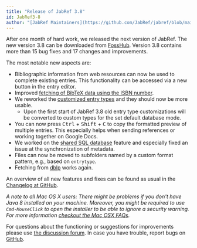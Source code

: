 ```yaml
---
title: "Release of JabRef 3.8"
id: JabRef3-8
author: "[JabRef Maintainers](https://github.com/JabRef/jabref/blob/main/MAINTAINERS)"
---
```


After one month of hard work, we released the next version of JabRef.
The new version 3.8 can be downloaded from [FossHub](https://www.fosshub.com/JabRef.html).
Version 3.8 contains more than 15 bug fixes and 17 changes and improvements.

The most notable new aspects are:

- Bibliographic information from web resources can now be used to complete existing entries.
  This functionality can be accessed via a new button in the entry editor.
- Improved [fetching of BibTeX data using the ISBN number](http://help.jabref.org/en/ISBNtoBibTeX).
- We reworked the [customized entry types](https://help.jabref.org/en/CustomEntryTypes) and they should now be more usable.
  - Upon the first start of JabRef 3.8 old entry type customizations will be converted to custom types for the set default database mode.
- You can now press <kbd>Ctrl</kbd> + <kbd>Shift</kbd> + <kbd>C</kbd> to copy the formatted preview of multiple entries.
  This especially helps when sending references or working together on Google Docs.
- We worked on the [shared SQL database](https://help.jabref.org/en/SQLDatabase) feature and especially fixed an issue at the synchronization of metadata.
- Files can now be moved to subfolders named by a custom format pattern, e.g., based on `entrytype`.
- Fetching from [dblp](http://dblp.uni-trier.de/) works again.

An overview of all new features and fixes can be found as usual in the [Changelog at GitHub](https://github.com/JabRef/jabref/blob/v3.8/CHANGELOG.md).

*A note to all Mac OS X users: There might be problems if you don't have Java 8 installed on your machine.
Moreover, you might be required to use `Cmd-MouseClick` to open the installer to be able to ignore a security warning.
For more information [checkout the Mac OSX FAQs](https://help.jabref.org/en/FAQosx).*

For questions about the functioning or suggestions for improvements please use [the discussion forum](http://discourse.jabref.org).
In case you have trouble, report bugs on [GitHub](https://github.com/JabRef/jabref/issues).
